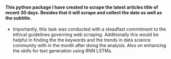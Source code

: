 #### This python package I have created to scrape the latest articles title of recent 30 days. Besides that it will scrape and collect the date as well as the subtitle.
* Importantly, this task was conducted with a steadfast commitment to the ethical guidelines governing web scraping.
Additionally this would be helpful in finding the the keywords and the trends in data science community with in the month after doing the analysis.
Also on enhancing the skills for text generation using RNN LSTMs.
